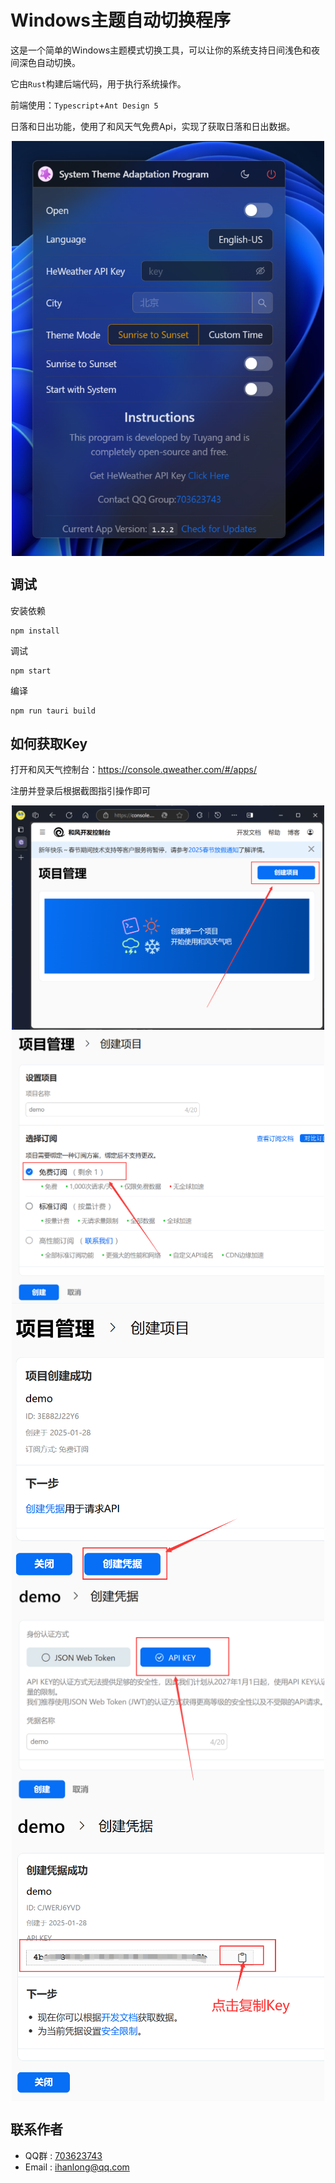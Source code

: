 # Windows主题自动切换程序

这是一个简单的Windows主题模式切换工具，可以让你的系统支持日间浅色和夜间深色自动切换。

它由`Rust`构建后端代码，用于执行系统操作。

前端使用：`Typescript`+`Ant Design 5`

日落和日出功能，使用了和风天气免费Api，实现了获取日落和日出数据。
<div align="center">
<img src="pshotA.png" align="center" width=500 />
</div>


## 调试
安装依赖
```
npm install
```
调试
```
npm start
```
编译
```
npm run tauri build
```
## 如何获取Key
打开和风天气控制台：https://console.qweather.com/#/apps/

注册并登录后根据截图指引操作即可
<div align="center">
<img src="screenshot\1.png" align="center" width=500 />
<img src="screenshot\2.png" align="center" width=500 />
<img src="screenshot\3.png" align="center" width=500 />
<img src="screenshot\4.png" align="center" width=500 />
<img src="screenshot\5.png" align="center" width=500 />
</div>


## 联系作者

- QQ群 : [703623743](http://qm.qq.com/cgi-bin/qm/qr?_wv=1027&k=IVNKPTJ9WqoIHHCsy7UMkQd16NLnfjeD&authKey=WVTDqfUgdv9oV0d8%2BZz5krS98IIlB1Kuvm%2BS3pfMU1H6FBCV1b2xoG5pWsggiAgt&noverify=0&group_code=703623743) 
- Email : [ihanlong@qq.com](ihanlong@qq.com) 
